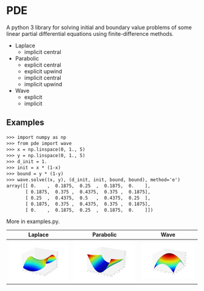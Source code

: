 # PDE

A python 3 library for solving initial and boundary value problems of some linear partial differential equations using finite-difference methods.

* Laplace
  * implicit central
* Parabolic
  * explicit central
  * explicit upwind
  * implicit central
  * implicit upwind
* Wave
  * explicit
  * implicit

## Examples

```
>>> import numpy as np
>>> from pde import wave
>>> x = np.linspace(0, 1., 5)
>>> y = np.linspace(0, 1., 5)
>>> d_init = 1.
>>> init = x * (1-x)
>>> bound = y * (1-y)
>>> wave.solve((x, y), (d_init, init, bound, bound), method='e')
array([[ 0.    ,  0.1875,  0.25  ,  0.1875,  0.    ],
       [ 0.1875,  0.375 ,  0.4375,  0.375 ,  0.1875],
       [ 0.25  ,  0.4375,  0.5   ,  0.4375,  0.25  ],
       [ 0.1875,  0.375 ,  0.4375,  0.375 ,  0.1875],
       [ 0.    ,  0.1875,  0.25  ,  0.1875,  0.    ]])
```

More in examples.py.

 Laplace | Parabolic | Wave
:-------:|:---------:|:----:
![Alt text](/img/fig_laplace.png?raw=true "fig_laplace") | ![Alt text](/img/fig_parabolic.png?raw=true "fig_parabolic") | ![Alt text](/img/fig_wave.png?raw=true "fig_wave")
